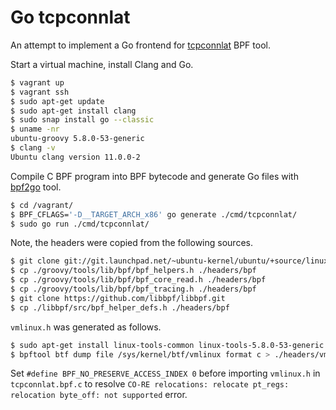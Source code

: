 # Go tcpconnlat

An attempt to implement a Go frontend for
[tcpconnlat](https://github.com/iovisor/bcc/blob/master/libbpf-tools/tcpconnlat.c) BPF tool.

Start a virtual machine, install Clang and Go.

```sh
$ vagrant up
$ vagrant ssh
$ sudo apt-get update
$ sudo apt-get install clang
$ sudo snap install go --classic
$ uname -nr
ubuntu-groovy 5.8.0-53-generic
$ clang -v
Ubuntu clang version 11.0.0-2
```

Compile C BPF program into BPF bytecode and generate Go files
with [bpf2go](https://github.com/cilium/ebpf/blob/master/cmd/bpf2go/doc.go) tool.

```sh
$ cd /vagrant/
$ BPF_CFLAGS='-D__TARGET_ARCH_x86' go generate ./cmd/tcpconnlat/
$ sudo go run ./cmd/tcpconnlat/
```

Note, the headers were copied from the following sources.

```sh
$ git clone git://git.launchpad.net/~ubuntu-kernel/ubuntu/+source/linux/+git/groovy
$ cp ./groovy/tools/lib/bpf/bpf_helpers.h ./headers/bpf
$ cp ./groovy/tools/lib/bpf/bpf_core_read.h ./headers/bpf
$ cp ./groovy/tools/lib/bpf/bpf_tracing.h ./headers/bpf
$ git clone https://github.com/libbpf/libbpf.git
$ cp ./libbpf/src/bpf_helper_defs.h ./headers/bpf
```

`vmlinux.h` was generated as follows.

```sh
$ sudo apt-get install linux-tools-common linux-tools-5.8.0-53-generic
$ bpftool btf dump file /sys/kernel/btf/vmlinux format c > ./headers/vmlinux.h
```

Set `#define BPF_NO_PRESERVE_ACCESS_INDEX 0` before importing `vmlinux.h`
in `tcpconnlat.bpf.c` to resolve
`CO-RE relocations: relocate pt_regs: relocation byte_off: not supported` error.
